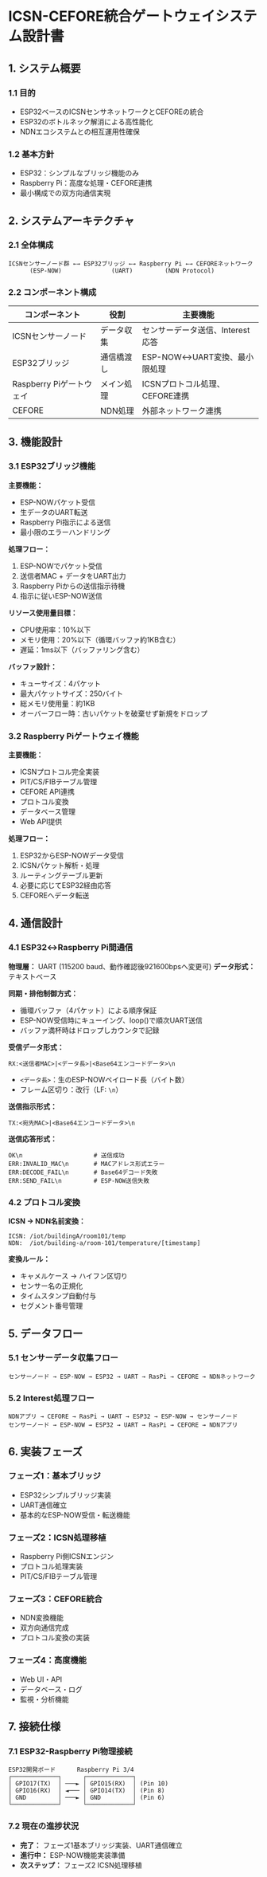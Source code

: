 # ICSN-CEFORE統合ゲートウェイシステム設計書

## 1. システム概要

### 1.1 目的

- ESP32ベースのICSNセンサネットワークとCEFOREの統合
- ESP32のボトルネック解消による高性能化
- NDNエコシステムとの相互運用性確保

### 1.2 基本方針

- ESP32：シンプルなブリッジ機能のみ
- Raspberry Pi：高度な処理・CEFORE連携
- 最小構成での双方向通信実現

## 2. システムアーキテクチャ

### 2.1 全体構成

```
ICSNセンサーノード群 ←→ ESP32ブリッジ ←→ Raspberry Pi ←→ CEFOREネットワーク
      (ESP-NOW)              (UART)         (NDN Protocol)
```

### 2.2 コンポーネント構成

| コンポーネント | 役割 | 主要機能 |
|---|---|---|
| ICSNセンサーノード | データ収集 | センサーデータ送信、Interest応答 |
| ESP32ブリッジ | 通信橋渡し | ESP-NOW↔UART変換、最小限処理 |
| Raspberry Piゲートウェイ | メイン処理 | ICSNプロトコル処理、CEFORE連携 |
| CEFORE | NDN処理 | 外部ネットワーク連携 |

## 3. 機能設計

### 3.1 ESP32ブリッジ機能

**主要機能：**
- ESP-NOWパケット受信
- 生データのUART転送
- Raspberry Pi指示による送信
- 最小限のエラーハンドリング

**処理フロー：**
1. ESP-NOWでパケット受信
2. 送信者MAC + データをUART出力
3. Raspberry Piからの送信指示待機
4. 指示に従いESP-NOW送信

**リソース使用量目標：**
- CPU使用率：10%以下
- メモリ使用：20%以下（循環バッファ約1KB含む）
- 遅延：1ms以下（バッファリング含む）

**バッファ設計：**
- キューサイズ：4パケット
- 最大パケットサイズ：250バイト
- 総メモリ使用量：約1KB
- オーバーフロー時：古いパケットを破棄せず新規をドロップ

### 3.2 Raspberry Piゲートウェイ機能

**主要機能：**
- ICSNプロトコル完全実装
- PIT/CS/FIBテーブル管理
- CEFORE API連携
- プロトコル変換
- データベース管理
- Web API提供

**処理フロー：**
1. ESP32からESP-NOWデータ受信
2. ICSNパケット解析・処理
3. ルーティングテーブル更新
4. 必要に応じてESP32経由応答
5. CEFOREへデータ転送

## 4. 通信設計

### 4.1 ESP32↔Raspberry Pi間通信

**物理層：** UART (115200 baud、動作確認後921600bpsへ変更可)
**データ形式：** テキストベース

**同期・排他制御方式：**
- 循環バッファ（4パケット）による順序保証
- ESP-NOW受信時にキューイング、loop()で順次UART送信
- バッファ満杯時はドロップしカウンタで記録

**受信データ形式：**
```
RX:<送信者MAC>|<データ長>|<Base64エンコードデータ>\n
```
- `<データ長>`：生のESP-NOWペイロード長（バイト数）
- フレーム区切り：改行（LF: `\n`）

**送信指示形式：**
```
TX:<宛先MAC>|<Base64エンコードデータ>\n
```

**送信応答形式：**
```
OK\n                    # 送信成功
ERR:INVALID_MAC\n       # MACアドレス形式エラー
ERR:DECODE_FAIL\n       # Base64デコード失敗
ERR:SEND_FAIL\n         # ESP-NOW送信失敗
```

### 4.2 プロトコル変換

**ICSN → NDN名前変換：**
```
ICSN: /iot/buildingA/room101/temp
NDN:  /iot/building-a/room-101/temperature/[timestamp]
```

**変換ルール：**
- キャメルケース → ハイフン区切り
- センサー名の正規化
- タイムスタンプ自動付与
- セグメント番号管理

## 5. データフロー

### 5.1 センサーデータ収集フロー

```
センサーノード → ESP-NOW → ESP32 → UART → RasPi → CEFORE → NDNネットワーク
```

### 5.2 Interest処理フロー

```
NDNアプリ → CEFORE → RasPi → UART → ESP32 → ESP-NOW → センサーノード
センサーノード → ESP-NOW → ESP32 → UART → RasPi → CEFORE → NDNアプリ
```

## 6. 実装フェーズ

### フェーズ1：基本ブリッジ

- ESP32シンプルブリッジ実装
- UART通信確立
- 基本的なESP-NOW受信・転送機能

### フェーズ2：ICSN処理移植

- Raspberry Pi側ICSNエンジン
- プロトコル処理実装
- PIT/CS/FIBテーブル管理

### フェーズ3：CEFORE統合

- NDN変換機能
- 双方向通信完成
- プロトコル変換の実装

### フェーズ4：高度機能

- Web UI・API
- データベース・ログ
- 監視・分析機能

## 7. 接続仕様

### 7.1 ESP32-Raspberry Pi物理接続

```
ESP32開発ボード      Raspberry Pi 3/4
┌─────────────┐      ┌─────────────┐
│ GPIO17(TX)  │ ───► │ GPIO15(RX)  │ (Pin 10)
│ GPIO16(RX)  │ ◄─── │ GPIO14(TX)  │ (Pin 8)
│ GND         │ ───► │ GND         │ (Pin 6)
└─────────────┘      └─────────────┘
```

### 7.2 現在の進捗状況

- **完了：** フェーズ1基本ブリッジ実装、UART通信確立
- **進行中：** ESP-NOW機能実装準備
- **次ステップ：** フェーズ2 ICSN処理移植
